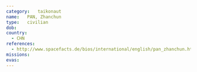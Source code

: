 ```yaml
---
category:	taikonaut
name:	PAN, Zhanchun
type:	civilian
dob:	
country:
  - CHN
references:
  - http://www.spacefacts.de/bios/international/english/pan_zhanchun.htm
missions:
evas:
---
```

